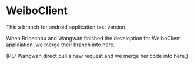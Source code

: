 
# WeiboClient

This a branch for android application test version.

When Bricechou and Wangwan finished the develoption for WeiboClient applciation ,we merge their branch into here.

(PS: Wangwan direct pull a new request and we merge her code into here.)
